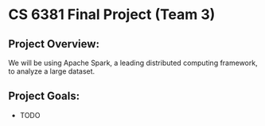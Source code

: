 # CS 6381 Final Project (Team 3)

## Project Overview: ##
We will be using Apache Spark, a leading distributed computing framework, to analyze a large dataset.

## Project Goals: ##

* TODO
